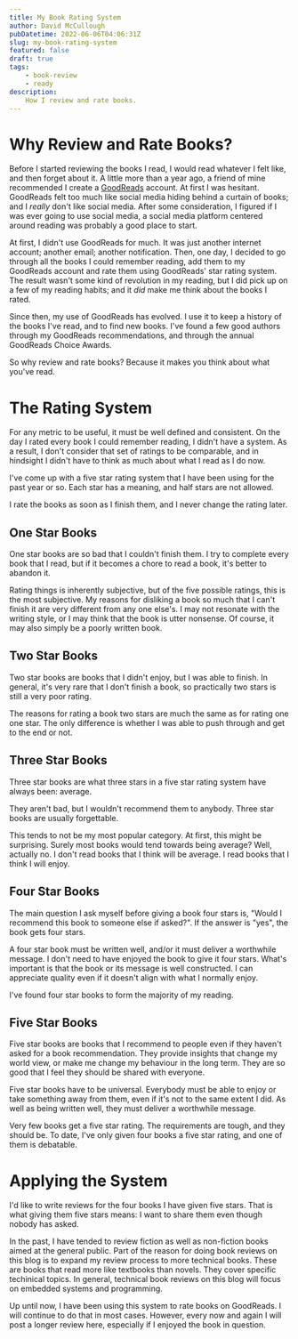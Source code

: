 ```yaml
---
title: My Book Rating System
author: David McCullough
pubDatetime: 2022-06-06T04:06:31Z
slug: my-book-rating-system
featured: false
draft: true
tags: 
    - book-review
    - ready
description:
    How I review and rate books.
---
```


# Why Review and Rate Books?
Before I started reviewing the books I read, I would read whatever I felt like, and then forget about it.
A little more than a year ago, a friend of mine recommended I create a [GoodReads](https://www.goodreads.com/) account.
At first I was hesitant. GoodReads felt too much like social media hiding behind a curtain of books; and I _really_ don't like social media.
After some consideration, I figured if I was ever going to use social media, a social media platform centered around reading was probably a good place to start.

At first, I didn't use GoodReads for much. It was just another internet account; another email; another notification.
Then, one day, I decided to go through all the books I could remember reading, add them to my GoodReads account and rate them using GoodReads' star rating system.
The result wasn't some kind of revolution in my reading, but I did pick up on a few of my reading habits; and it _did_ make me think about the books I rated.

Since then, my use of GoodReads has evolved.
I use it to keep a history of the books I've read, and to find new books.
I've found a few good authors through my GoodReads recommendations, and through the annual GoodReads Choice Awards.

So why review and rate books?
Because it makes you think about what you've read.

# The Rating System
For any metric to be useful, it must be well defined and consistent.
On the day I rated every book I could remember reading, I didn't have a system.
As a result, I don't consider that set of ratings to be comparable, and in hindsight I didn't have to think as much about what I read as I do now.

I've come up with a five star rating system that I have been using for the past year or so.
Each star has a meaning, and half stars are not allowed.

I rate the books as soon as I finish them, and I never change the rating later.

## One Star Books
One star books are so bad that I couldn't finish them. 
I try to complete every book that I read, but if it becomes a chore to read a book, it's better to abandon it.

Rating things is inherently subjective, but of the five possible ratings, this is the most subjective.
My reasons for disliking a book so much that I can't finish it are very different from any one else's.
I may not resonate with the writing style, or I may think that the book is utter nonsense.
Of course, it may also simply be a poorly written book.

## Two Star Books
Two star books are books that I didn't enjoy, but I was able to finish.
In general, it's very rare that I don't finish a book, so practically two stars is still a very poor rating.

The reasons for rating a book two stars are much the same as for rating one one star.
The only difference is whether I was able to push through and get to the end or not.

##  Three Star Books
Three star books are what three stars in a five star rating system have always been: average.

They aren't bad, but I wouldn't recommend them to anybody.
Three star books are usually forgettable.

This tends to not be my most popular category.
At first, this might be surprising.
Surely most books would tend towards being average? 
Well, actually no.
I don't read books that I think will be average.
I read books that I think I will enjoy.

## Four Star Books
The main question I ask myself before giving a book four stars is, "Would I recommend this book to someone else if asked?".
If the answer is "yes", the book gets four stars.

A four star book must be written well, and/or it must deliver a worthwhile message.
I don't need to have enjoyed the book to give it four stars.
What's important is that the book or its message is well constructed. 
I can appreciate quality even if it doesn't align with what I normally enjoy.

I've found four star books to form the majority of my reading.

## Five Star Books
Five star books are books that I recommend to people even if they haven't asked for a book recommendation.
They provide insights that change my world view, or make me change my behaviour in the long term.
They are so good that I feel they should be shared with everyone.

Five star books have to be universal.
Everybody must be able to enjoy or take something away from them, even if it's not to the same extent I did.
As well as being written well, they must deliver a worthwhile message.

Very few books get a five star rating.
The requirements are tough, and they should be.
To date, I've only given four books a five star rating, and one of them is debatable.

# Applying the System
I'd like to write reviews for the four books I have given five stars.
That is what giving them five stars means: I want to share them even though nobody has asked.

In the past, I have tended to review fiction as well as non-fiction books aimed at the general public.
Part of the reason for doing book reviews on this blog is to expand my review process to more technical books.
These are books that read more like textbooks than novels.
They cover specific techinical topics.
In general, technical book reviews on this blog will focus on embedded systems and programming.

Up until now, I have been using this system to rate books on GoodReads.
I will continue to do that in most cases.
However, every now and again I will post a longer review here, especially if I enjoyed the book in question.
